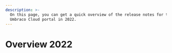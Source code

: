 ```yaml
---
description: >-
  On this page, you can get a quick overview of the release notes for the
  Umbraco Cloud portal in 2022.
---
```


# Overview 2022

